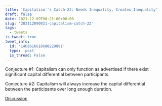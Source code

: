 ```yaml
---
title: 'Capitalism''s Catch-22: Needs Inequality, Creates Inequality'
draft: false
date: 2021-12-09T00:21:00+00:00
slug: '202112090021-capitalism-catch-22'
tags:
  - tweets
is_tweet: true
tweet_info:
  id: '1468616610680229891'
  type: 'post'
  is_thread: False
---
```




Conjecture #1: Capitalism can only function as advertised if there exist significant capital differential between participants.

Conjecture #2: Capitalism will always increase the capital differential between the participants over long enough duration.

[Discussion](https://x.com/sytelus/status/1468616610680229891)
